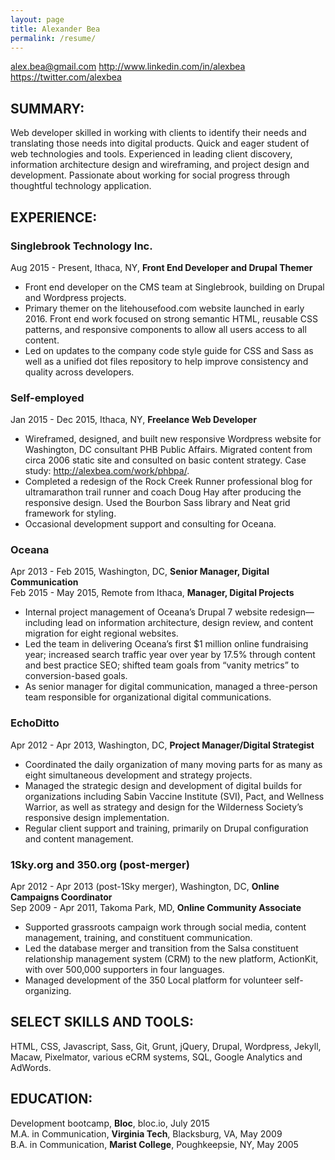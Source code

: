 ```yaml
---
layout: page
title: Alexander Bea
permalink: /resume/
---
```


alex.bea@gmail.com
http://www.linkedin.com/in/alexbea
https://twitter.com/alexbea

## SUMMARY:
Web developer skilled in working with clients to identify their needs and translating those needs into digital products. Quick and eager student of web technologies and tools. Experienced in leading client discovery, information architecture design and wireframing, and project design and development. Passionate about working for social progress through thoughtful technology application.

## EXPERIENCE:

### Singlebrook Technology Inc.
Aug 2015 - Present, Ithaca, NY, **Front End Developer and Drupal Themer**

- Front end developer on the CMS team at Singlebrook, building on Drupal and Wordpress projects.
- Primary themer on the litehousefood.com website launched in early 2016. Front end work focused on strong semantic HTML, reusable CSS patterns, and responsive components to allow all users access to all content.
- Led on updates to the company code style guide for CSS and Sass as well as a unified dot files repository to help improve consistency and quality across developers.

### Self-employed
Jan 2015 - Dec 2015, Ithaca, NY, **Freelance Web Developer**

- Wireframed, designed, and built new responsive Wordpress website for Washington, DC consultant PHB Public Affairs. Migrated content from circa 2006 static site and consulted on basic content strategy. Case study: http://alexbea.com/work/phbpa/.
- Completed a redesign of the Rock Creek Runner professional blog for ultramarathon trail runner and coach Doug Hay after producing the responsive design. Used the Bourbon Sass library and Neat grid framework for styling.
- Occasional development support and consulting for Oceana.

### Oceana
Apr 2013 - Feb 2015, Washington, DC, **Senior Manager, Digital Communication**<br />
Feb 2015 - May 2015, Remote from Ithaca, **Manager, Digital Projects**

- Internal project management of Oceana’s Drupal 7 website redesign—including lead on information architecture, design review, and content migration for eight regional websites.
- Led the team in delivering Oceana’s first $1 million online fundraising year; increased search traffic year over year by 17.5% through content and best practice SEO; shifted team goals from “vanity metrics” to conversion-based goals.
- As senior manager for digital communication, managed a three-person team responsible for organizational digital communications.

### EchoDitto
Apr 2012 - Apr 2013, Washington, DC, **Project Manager/Digital Strategist**

- Coordinated the daily organization of many moving parts for as many as eight simultaneous development and strategy projects.
- Managed the strategic design and development of digital builds for organizations including Sabin Vaccine Institute (SVI), Pact, and Wellness Warrior, as well as strategy and design for the Wilderness Society’s responsive design implementation.
- Regular client support and training, primarily on Drupal configuration and content management.

### 1Sky.org and 350.org (post-merger)
Apr 2012 - Apr 2013 (post-1Sky merger), Washington, DC, **Online Campaigns Coordinator**<br />
Sep 2009 - Apr 2011, Takoma Park, MD, **Online Community Associate**

- Supported grassroots campaign work through social media, content management, training, and constituent communication.
- Led the database merger and transition from the Salsa constituent relationship management system (CRM) to the new platform, ActionKit, with over 500,000 supporters in four languages.
- Managed development of the 350 Local platform for volunteer self-organizing.

## SELECT SKILLS AND TOOLS:
HTML, CSS, Javascript, Sass, Git, Grunt, jQuery, Drupal, Wordpress, Jekyll, Macaw, Pixelmator, various eCRM systems, SQL, Google Analytics and AdWords.

## EDUCATION:
Development bootcamp, **Bloc**, bloc.io, July 2015<br />
M.A. in Communication, **Virginia Tech**, Blacksburg, VA, May 2009<br />
B.A. in Communication, **Marist College**, Poughkeepsie, NY, May 2005
